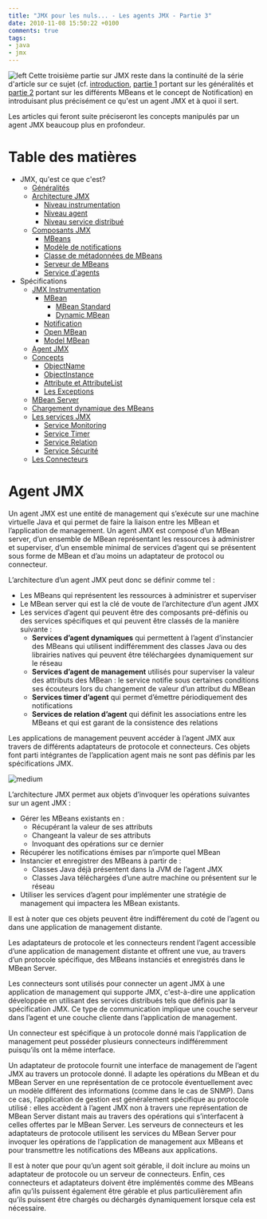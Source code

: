 ```yaml
---
title: "JMX pour les nuls... - Les agents JMX - Partie 3"
date: 2010-11-08 15:50:22 +0100
comments: true
tags: 
- java
- jmx
---
```


![left](http://1.bp.blogspot.com/_XLL8sJPQ97g/TMdPuTpRY8I/AAAAAAAAALQ/R_w0PiLpvwo/s200/jmx-cover.png)
Cette troisième partie sur JMX reste dans la continuité de la série d'article sur ce sujet (cf. [introduction](/2010/10/jmx-pour-les-nuls-introduction.html), [partie 1](/2010/10/jmx-pour-les-nuls-les-concepts-partie-1.html) portant sur les généralités et [partie 2](/2010/11/jmx-pour-les-nuls-les-differents-mbeans.html) portant sur les différents MBeans et le concept de Notification) en introduisant plus précisément ce qu'est un agent JMX et à quoi il sert.

Les articles qui feront suite préciseront les concepts manipulés par un agent JMX beaucoup plus en profondeur.

<!-- more -->

# Table des matières

* JMX, qu'est ce que c'est?
	* [Généralités](/2010/10/jmx-pour-les-nuls-les-concepts-partie-1.html#generalite)
	* [Architecture JMX](/2010/10/jmx-pour-les-nuls-les-concepts-partie-1.html#architecture)
		* [Niveau instrumentation](/2010/10/jmx-pour-les-nuls-les-concepts-partie-1.html#instrumentation)
		* [Niveau agent](/2010/10/jmx-pour-les-nuls-les-concepts-partie-1.html#agent)
		* [Niveau service distribué](/2010/10/jmx-pour-les-nuls-les-concepts-partie-1.html#distribue)
	* [Composants JMX](/2010/10/jmx-pour-les-nuls-les-concepts-partie-1.html#composant)
		* [MBeans](/2010/10/jmx-pour-les-nuls-les-concepts-partie-1.html#mbean)
		* [Modèle de notifications](/2010/10/jmx-pour-les-nuls-les-concepts-partie-1.html#notification)
		* [Classe de métadonnées de MBeans](/2010/10/jmx-pour-les-nuls-les-concepts-partie-1.html#metadonnee)
		* [Serveur de MBeans](/2010/10/jmx-pour-les-nuls-les-concepts-partie-1.html#serveur)
		* [Service d'agents](/2010/10/jmx-pour-les-nuls-les-concepts-partie-1.html#service)
* Spécifications
	* [JMX Instrumentation](/2010/11/jmx-pour-les-nuls-les-differents-mbeans.html)
		* [MBean](/2010/11/jmx-pour-les-nuls-les-differents-mbeans.html#mbean)
			* [MBean Standard](/2010/11/jmx-pour-les-nuls-les-differents-mbeans.html#mbean_standard)
			* [Dynamic MBean](/2010/11/jmx-pour-les-nuls-les-differents-mbeans.html#mbean_dynamic)
		* [Notification](/2010/11/jmx-pour-les-nuls-les-differents-mbeans.html#notification)
		* [Open MBean](/2010/11/jmx-pour-les-nuls-les-differents-mbeans.html#mbean_open)
		* [Model MBean](/2010/11/jmx-pour-les-nuls-les-differents-mbeans.html#mbean_model)
	* [Agent JMX](/2010/11/jmx-pour-les-nuls-les-agents-jmx-partie.html#agent)
	* [Concepts](/2010/11/jmx-pour-les-nuls-les-classes-de-base.html)
		* [ObjectName](/2010/11/jmx-pour-les-nuls-les-classes-de-base.html#objectName)
		* [ObjectInstance](/2010/11/jmx-pour-les-nuls-les-classes-de-base.html#objectInstance)
		* [Attribute et AttributeList](/2010/11/jmx-pour-les-nuls-les-classes-de-base.html#attribute)
		* [Les Exceptions](/2010/11/jmx-pour-les-nuls-les-classes-de-base.html#exception)
	* [MBean Server](/2010/11/jmx-pour-les-nuls-le-mbean-server.html#mbean_server)
	* [Chargement dynamique des MBeans](/2010/12/jmx-pour-les-nuls-chargement-dynamique.html#mbean_dynamic)
	* [Les services JMX](/2010/12/jmx-pour-les-nuls-les-services-jmx.html)
		* [Service Monitoring](/2010/12/jmx-pour-les-nuls-les-services-jmx.html#monitoring)
		* [Service Timer](/2010/12/jmx-pour-les-nuls-les-services-jmx.html#timer)
		* [Service Relation](/2010/12/jmx-pour-les-nuls-les-services-jmx.html#relation)
		* [Service Sécurité](/2010/12/jmx-pour-les-nuls-les-services-jmx.html#securite)
	* [Les Connecteurs](/2010/12/jmx-pour-les-nuls-les-connecteurs.html#connector)


<a name="agent"></a>
# Agent JMX

Un agent JMX est une entité de management qui s’exécute sur une machine virtuelle Java et qui permet de faire la liaison entre les MBean et l’application de management. Un agent JMX est composé d’un MBean server, d’un ensemble de MBean représentant les ressources à administrer et superviser, d’un ensemble minimal de services d’agent qui se présentent sous forme de MBean et d’au moins un adaptateur de protocol ou connecteur.

L’architecture d’un agent JMX peut donc se définir comme tel :

* Les MBeans qui représentent les ressources à administrer et superviser
* Le MBean server qui est la clé de voute de l’architecture d’un agent JMX
* Les services d’agent qui peuvent être des composants pré-définis ou des services spécifiques et  qui peuvent être classés de la manière suivante :
	* __Services d’agent dynamiques__ qui permettent à l’agent d’instancier des MBeans qui utilisent indifféremment des classes Java ou des librairies natives qui peuvent être téléchargées dynamiquement sur le réseau
	* __Services d’agent de management__ utilisés pour superviser la valeur des attributs des MBean : le service notifie sous certaines conditions ses écouteurs lors du changement de valeur d’un attribut du MBean
	* __Services timer d’agent__ qui permet d’émettre périodiquement des notifications
	* __Services de relation d’agent__ qui définit les associations entre les MBeans et qui est garant de la consistence des relations

Les applications de management peuvent accéder à l’agent JMX aux travers de différents adaptateurs de protocole et connecteurs. Ces objets font parti intégrantes de l’application agent mais ne sont pas définis par les spécifications JMX.

![medium](http://4.bp.blogspot.com/_XLL8sJPQ97g/TNHQb2x4MpI/AAAAAAAAANg/OPcRpH9yrII/s1600/jmx24.png)

L’architecture JMX permet aux objets d’invoquer les opérations suivantes sur un agent JMX :

* Gérer les MBeans existants en :
	* Récupérant la valeur de ses attributs
	* Changeant la valeur de ses attributs
	* Invoquant des opérations sur ce dernier
* Récupérer les notifications émises par n’importe quel MBean
* Instancier et enregistrer des MBeans à partir de :
	* Classes Java déjà présentent dans la JVM de l’agent JMX
	* Classes Java téléchargées d’une autre machine ou présentent sur le réseau
* Utiliser les services d’agent pour implémenter une stratégie de management qui impactera les MBean existants.

Il est à noter que ces objets peuvent être indifférement du coté de l’agent ou dans une application de management distante.

Les adaptateurs de protocole et les connecteurs rendent l’agent accessible d’une application de management distante et offrent une vue, au travers d’un protocole spécifique, des MBeans instanciés et enregistrés dans le MBean Server.

Les connecteurs sont utilisés pour connecter un agent JMX à une application de management qui supporte JMX, c'est-à-dire une application développée en utilisant des services distribués tels que définis par la spécification JMX. Ce type de communication implique une couche serveur dans l’agent et une couche cliente dans l’application de management. 

Un connecteur est spécifique à un protocole donné mais l’application de management peut posséder plusieurs connecteurs indifféremment puisqu’ils ont la même interface.

Un adaptateur de protocole fournit une interface de management de l’agent JMX au travers un protocole donné. Il adapte les opérations du MBean et du MBean Server en une représentation de ce protocole éventuellement avec un modèle différent des informations (comme dans le cas de SNMP). Dans ce cas, l’application de gestion est généralement spécifique au protocole utilisé : elles accèdent à l’agent JMX non à travers une représentation de MBean Server distant mais au travers des opérations qui s’interfacent à celles offertes par le MBean Server.
Les serveurs de connecteurs et les adaptateurs de protocole utilisent les services du MBean Server pour invoquer les opérations de l’application de management aux MBeans et pour transmettre les notifications des MBeans aux applications.

Il est à noter que pour qu’un agent soit gérable, il doit inclure au moins un adaptateur de protocole ou un serveur de connecteurs. Enfin, ces connecteurs et adaptateurs doivent être implémentés comme des MBeans afin qu’ils puissent également être gérable et plus particulièrement afin qu’ils puissent être chargés ou déchargés dynamiquement lorsque cela est nécessaire.
